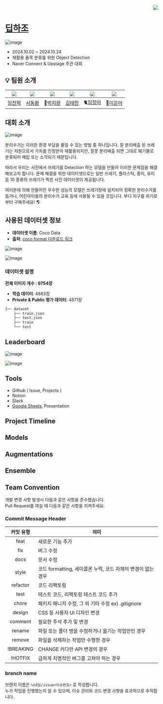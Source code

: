 <div align="right">
  <a href="https://hits.seeyoufarm.com"><img src="https://hits.seeyoufarm.com/api/count/incr/badge.svg?url=https://github.com/boostcampaitech7/level2-objectdetection-cv-18&count_bg=%23C6D2FF&title_bg=%23555555&icon=&icon_color=%23FFFFFF&title=hits&edge_flat=false"/></a>
</div>

# [딥하조](https://watery-monkey-d20.notion.site/Object-Detection-CV_-18-12c1326a1299808ba7ffd5d62111dfc3)
![image](https://github.com/user-attachments/assets/1d61152d-0f72-499f-b70f-88ccdf21870d)
- 2024.10.02 ~ 2024.10.24
- 재활용 품목 분류를 위한 Object Detection
- Naver Connect & Upstage 주관 대회

## 💡 팀원 소개

| [![](https://avatars.githubusercontent.com/chan-note)](https://github.com/chan-note) | [![](https://avatars.githubusercontent.com/Donghwan127)](https://github.com/Donghwan127) | [![](https://avatars.githubusercontent.com/batwan01)](https://github.com/batwan01) | [![](https://avatars.githubusercontent.com/taehan79-kim)](https://github.com/taehan79-kim) | [![](https://avatars.githubusercontent.com/nOctaveLay)](https://github.com/nOctaveLay)  | [![](https://avatars.githubusercontent.com/Two-Silver)](https://github.com/Two-Silver)  |
| ---------------------------------------------------- | ------------------------------------------------------ | --------------------------------------------------- | ------------------------------------------------------- | ----------------------------------------------------- | ----------------------------------------------------- |
| [임찬혁](https://github.com/chan-note)                  | [서동환](https://github.com/Donghwan127)                  | 🦇[박지완](https://github.com/batwan01)          | [김태한](https://github.com/taehan79-kim)                  | 🐈[임정아](https://github.com/nOctaveLay)                  | 🐡[이은아](https://github.com/Two-Silver)                  |

## 대회 소개

![image](https://github.com/user-attachments/assets/c3f7a3e7-dffc-427e-ac34-57b2c4659b21)

분리수거는 이러한 환경 부담을 줄일 수 있는 방법 중 하나입니다. 잘 분리배출 된 쓰레기는 자원으로서 가치를 인정받아 재활용되지만, 잘못 분리배출 되면 그대로 폐기물로 분류되어 매립 또는 소각되기 때문입니다.

따라서 우리는 사진에서 쓰레기를 Detection 하는 모델을 만들어 이러한 문제점을 해결해보고자 합니다. 문제 해결을 위한 데이터셋으로는 일반 쓰레기, 플라스틱, 종이, 유리 등 10 종류의 쓰레기가 찍힌 사진 데이터셋이 제공됩니다.

여러분에 의해 만들어진 우수한 성능의 모델은 쓰레기장에 설치되어 정확한 분리수거를 돕거나, 어린아이들의 분리수거 교육 등에 사용될 수 있을 것입니다. 부디 지구를 위기로부터 구해주세요! 🌎

## 사용된 데이터셋 정보

- **데이터셋 이름**: Coco Data
- **출처**: [coco format 다운로드 링크](https://aistages-api-public-prod.s3.amazonaws.com/app/Competitions/000325/data/data.tar.gz)

![image](https://github.com/user-attachments/assets/a01e996d-39e2-45f7-9bee-4e7e837ae6b6)


![image](https://github.com/user-attachments/assets/2790b64a-26c1-4cc4-be7a-269b6121c567)

### 데이터셋 설명

**전체 이미지 개수 : 9754장**
- **학습 데이터**:  4883장
- **Private & Public 평가 데이터**: 4871장

```bash
├── dataset
    ├── train.json
    ├── test.json
    ├── train
    └── test
```

## Leaderboard

![image](https://github.com/user-attachments/assets/a6e460ca-b192-4db5-b9e8-39f0f685b84c)

![image](https://github.com/user-attachments/assets/8d6f47e8-58b6-4a0a-82fd-8d5fe777493c)


## Tools
- Github ( Issue, Projects )
- Notion
- Slack
- [Google Sheets](https://docs.google.com/spreadsheets/d/1UjokS8UYo729eNL_m7iWYXZjsI_MPKUfhAe2mp3oBJQ/edit?usp=sharing), Presentation

## Project Timeline


## Models



## Augmentations


## Ensemble


## Team Convention
개발 변경 사항 발생시 다음과 같은 사항을 준수했습니다.\
Pull Request를 여실 때 다음과 같은 사항을 지켜주세요.

### Commit Message Header
| 커밋 유형 | 의미 |
| :-: | -|
|feat|	새로운 기능 추가|
|fix|	버그 수정|
|docs	|문서 수정|
|style|	코드 formatting, 세미콜론 누락, 코드 자체의 변경이 없는 경우|
|refactor	|코드 리팩토링|
|test|	테스트 코드, 리팩토링 테스트 코드 추가|
|chore|	패키지 매니저 수정, 그 외 기타 수정 ex) .gitignore|
|design|	CSS 등 사용자 UI 디자인 변경|
|comment	|필요한 주석 추가 및 변경|
|rename|	파일 또는 폴더 명을 수정하거나 옮기는 작업만인 경우|
|remove|	파일을 삭제하는 작업만 수행한 경우|
|!BREAKING |CHANGE	커다란 API 변경의 경우|
|!HOTFIX	|급하게 치명적인 버그를 고쳐야 하는 경우|

### branch name

브랜치 이름은 `닉네임/issue<이슈번호>` 로 작성합니다.\
누가 작업을 진행했는지 알 수 있으며, 이슈 관리와 코드 변경 사항을 효과적으로 추적합니다.
